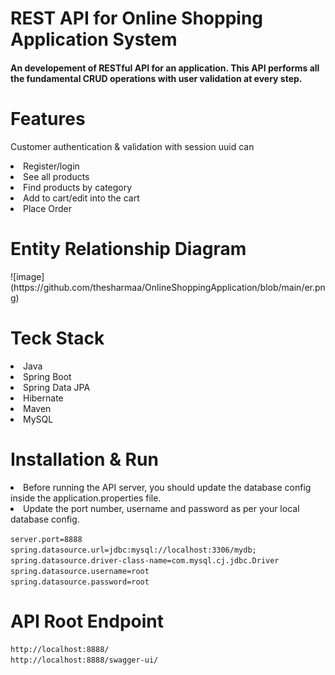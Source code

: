 <h1>REST API for Online Shopping Application System</h>

<h4>An developement of RESTful API for an application. This API performs all the fundamental CRUD operations with user validation at every step.</h4>

<h1>Features</h1>
<p>Customer authentication & validation with session uuid can</p>
<li>Register/login</li>
<li>See all products</li>
<li>Find products by category</li>
<li>Add to cart/edit into the cart</li>
<li>Place Order</li>

<h1>Entity Relationship Diagram</h1>
![image](https://github.com/thesharmaa/OnlineShoppingApplication/blob/main/er.png)



<h1>Teck Stack</h1>
<li>Java</li>
<li>Spring Boot</li>
<li>Spring Data JPA</li>
<li>Hibernate</li>
<li>Maven</li>
<li>MySQL</li>

<h1>Installation & Run</h1>
<li>Before running the API server, you should update the database config inside the application.properties file.</li>
<li>Update the port number, username and password as per your local database config.</li>


<code>server.port=8888</code><br>
<code>spring.datasource.url=jdbc:mysql://localhost:3306/mydb;</code><br>
<code>spring.datasource.driver-class-name=com.mysql.cj.jdbc.Driver</code><br>
<code>spring.datasource.username=root</code><br>
<code>spring.datasource.password=root</code>

<h1>API Root Endpoint</h1>
<code>http://localhost:8888/</code><br>
<code>http://localhost:8888/swagger-ui/</code>
